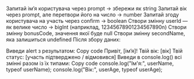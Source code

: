 Запитай ім’я користувача через prompt → збережи як string
Запитай вік через prompt, але перетвори його на число → number
Запитай згоду користувача на участь через confirm → boolean
Створи змінну userId — як велике число → bigInt (наприклад, 12345678901234567890n)
Створи змінну bonusCode, значення якої буде null
Створи змінну secondName, яка залишиться undefined
Після збору даних:

Виведи alert з результатом:
Copy code
Привіт, [ім’я]!
Твій вік: [вік]
Твій статус: [участь підтверджено / відмовився]
Виведи в console.log() всі змінні разом із їх типами:
Copy code
console.log("Ім'я:", userName, typeof userName);
console.log("Вік:", userAge, typeof userAge);